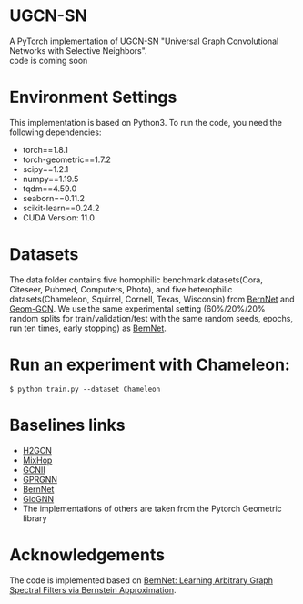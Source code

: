 # UGCN-SN
A PyTorch implementation of UGCN-SN "Universal Graph Convolutional Networks with Selective Neighbors". <br>
code is coming soon
# Environment Settings
This implementation is based on Python3. To run the code, you need the following dependencies: <br>
* torch==1.8.1
* torch-geometric==1.7.2
* scipy==1.2.1
* numpy==1.19.5
* tqdm==4.59.0
* seaborn==0.11.2
* scikit-learn==0.24.2
* CUDA Version: 11.0
# Datasets
The data folder contains five homophilic benchmark datasets(Cora, Citeseer, Pubmed, Computers, Photo), and five heterophilic datasets(Chameleon, Squirrel, Cornell, Texas, Wisconsin) from [BernNet](https://github.com/ivam-he/BernNet) and [Geom-GCN](https://github.com/graphdml-uiuc-jlu/geom-gcn). We use the same experimental setting (60\%/20\%/20\% random splits for train/validation/test with the same random seeds, epochs, run ten times, early stopping) as [BernNet](https://github.com/ivam-he/BernNet).   
# Run an experiment with Chameleon:
    $ python train.py --dataset Chameleon
# Baselines links
* [H2GCN](https://github.com/GitEventhandler/H2GCN-PyTorch)
* [MixHop](https://github.com/benedekrozemberczki/MixHop-and-N-GCN)
* [GCNII](https://github.com/chennnM/GCNII)
* [GPRGNN](https://github.com/jianhao2016/GPRGNN)
* [BernNet](https://github.com/ivam-he/BernNet)
* [GloGNN](https://github.com/RecklessRonan/GloGNN)
* The implementations of others are taken from the Pytorch Geometric library
# Acknowledgements
The code is implemented based on [BernNet: Learning Arbitrary Graph Spectral Filters
via Bernstein Approximation](https://github.com/ivam-he/BernNet).
